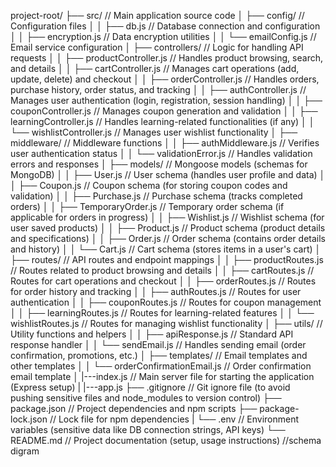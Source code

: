 project-root/
├── src/                           // Main application source code
│   ├── config/                    // Configuration files
│   │   ├── db.js                  // Database connection and configuration
│   │   ├── encryption.js          // Data encryption utilities
│   │   └── emailConfig.js         // Email service configuration
│   ├── controllers/               // Logic for handling API requests
│   │   ├── productController.js   // Handles product browsing, search, and details
│   │   ├── cartController.js      // Manages cart operations (add, update, delete) and checkout
│   │   ├── orderController.js     // Handles orders, purchase history, order status, and tracking
│   │   ├── authController.js      // Manages user authentication (login, registration, session handling)
│   │   ├── couponController.js    // Manages coupon generation and validation
│   │   ├── learningController.js  // Handles learning-related functionalities (if any)
│   │   └── wishlistController.js  // Manages user wishlist functionality
│   ├── middleware/                // Middleware functions
│   │   ├── authMiddleware.js      // Verifies user authentication status
│   │   └── validationError.js     // Handles validation errors and responses
│   ├── models/                    // Mongoose models (schemas for MongoDB)
│   │   ├── User.js                // User schema (handles user profile and data)
│   │   ├── Coupon.js              // Coupon schema (for storing coupon codes and validation)
│   │   ├── Purchase.js            // Purchase schema (tracks completed orders)
│   │   ├── TemporaryOrder.js      // Temporary order schema (if applicable for orders in progress)
│   │   ├── Wishlist.js            // Wishlist schema (for user saved products)
│   │   ├── Product.js             // Product schema (product details and specifications)
│   │   ├── Order.js               // Order schema (contains order details and history)
│   │   └── Cart.js                // Cart schema (stores items in a user's cart)
│   ├── routes/                    // API routes and endpoint mappings
│   │   ├── productRoutes.js       // Routes related to product browsing and details
│   │   ├── cartRoutes.js          // Routes for cart operations and checkout
│   │   ├── orderRoutes.js         // Routes for order history and tracking
│   │   ├── authRoutes.js          // Routes for user authentication
│   │   ├── couponRoutes.js        // Routes for coupon management
│   │   ├── learningRoutes.js      // Routes for learning-related features
│   │   └── wishlistRoutes.js      // Routes for managing wishlist functionality
│   ├── utils/                     // Utility functions and helpers
│   │   ├── apiResponse.js         // Standard API response handler
│   │   └── sendEmail.js           // Handles sending email (order confirmation, promotions, etc.)
│   ├── templates/                 // Email templates and other templates
│   │   └── orderConfirmationEmail.js // Order confirmation email template
│   |---index.js                    // Main server file for starting the application (Express setup)
|   |---app.js 
├── .gitignore                     // Git ignore file (to avoid pushing sensitive files and node_modules to version control)
├── package.json                   // Project dependencies and npm scripts
├── package-lock.json              // Lock file for npm dependencies
|
└── .env                           // Environment variables (sensitive data like DB connection strings, API keys)
└── README.md                      // Project documentation (setup, usage instructions)
//schema digram
